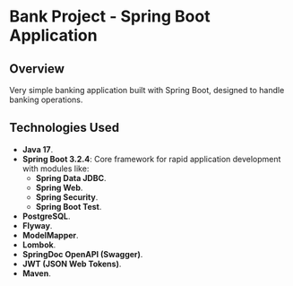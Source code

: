# Bank Project - Spring Boot Application

## Overview

Very simple banking application built with Spring Boot, designed to handle banking operations.

## Technologies Used

- **Java 17**.
- **Spring Boot 3.2.4**: Core framework for rapid application development with modules like:
  - **Spring Data JDBC**.
  - **Spring Web**.
  - **Spring Security**.
  - **Spring Boot Test**.
- **PostgreSQL**.
- **Flyway**.
- **ModelMapper**.
- **Lombok**.
- **SpringDoc OpenAPI (Swagger)**.
- **JWT (JSON Web Tokens)**.
- **Maven**.
